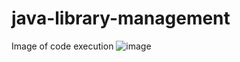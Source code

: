 # java-library-management
Image of code execution
![image](https://github.com/vedantmistryy/java-library-management/assets/106006564/516ee255-068b-443a-b016-9b7544ca4362)

